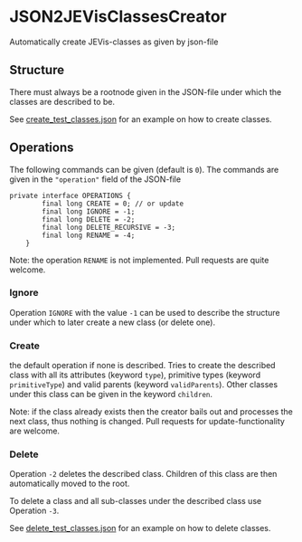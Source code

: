 # JSON2JEVisClassesCreator
Automatically create JEVis-classes as given by json-file

## Structure
There must always be a rootnode given in the JSON-file under which the classes are described to be.

See [create_test_classes.json](create_test_classes.json) for an example on how to create classes.


## Operations
The following commands can be given (default is `0`). The commands are given in the `"operation"` field of the JSON-file

```
private interface OPERATIONS {
        final long CREATE = 0; // or update
        final long IGNORE = -1;
        final long DELETE = -2;
        final long DELETE_RECURSIVE = -3;
        final long RENAME = -4;
    }
```

Note: the operation `RENAME` is not implemented. Pull requests are quite welcome.


### Ignore
Operation `IGNORE` with the value `-1` can be used to describe the structure under which to later create a new class (or delete one).

### Create
the default operation if none is described. Tries to create the described class with all its attributes (keyword `type`), primitive types (keyword `primitiveType`) and valid parents (keyword `validParents`). Other classes under this class can be given in the keyword `children`.

Note: if the class already exists then the creator bails out and processes the next class, thus nothing is changed. Pull requests for update-functionality are welcome.

### Delete
Operation `-2` deletes the described class. Children of this class are then automatically moved to the root.

To delete a class and all sub-classes under the described class use Operation `-3`.

See [delete_test_classes.json](delete_test_classes.json) for an example on how to delete classes.
